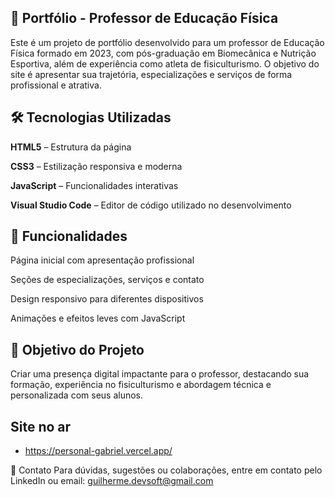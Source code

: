 ## 💪 Portfólio - Professor de Educação Física

Este é um projeto de portfólio desenvolvido para um professor de Educação Física formado em 2023, com pós-graduação em Biomecânica e Nutrição Esportiva, além de experiência como atleta de fisiculturismo. O objetivo do site é apresentar sua trajetória, especializações e serviços de forma profissional e atrativa.

## 🛠 Tecnologias Utilizadas

**HTML5** – Estrutura da página

**CSS3** – Estilização responsiva e moderna

**JavaScript** – Funcionalidades interativas

**Visual Studio Code** – Editor de código utilizado no desenvolvimento

## 📌 Funcionalidades

Página inicial com apresentação profissional

Seções de especializações, serviços e contato

Design responsivo para diferentes dispositivos

Animações e efeitos leves com JavaScript

## 🎯 Objetivo do Projeto

Criar uma presença digital impactante para o professor, destacando sua formação, experiência no fisiculturismo e abordagem técnica e personalizada com seus alunos.

## Site no ar

- https://personal-gabriel.vercel.app/

📩 Contato
Para dúvidas, sugestões ou colaborações, entre em contato pelo LinkedIn ou email: guilherme.devsoft@gmail.com
